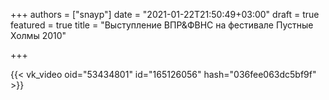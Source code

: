 +++
authors = ["snayp"]
date = "2021-01-22T21:50:49+03:00"
draft = true
featured = true
title = "Выступление ВПР&ФВНС на фестивале Пустные Холмы 2010"

+++

{{< vk_video oid="53434801" id="165126056" hash="036fee063dc5bf9f" >}}
